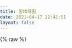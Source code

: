 ```yaml
---
title: 思维导图
date: 2021-04-17 22:41:51
layout: false
---
```

{% raw %}
<!DOCTYPE html>
<html lang="en">
<head>
  <meta charset="UTF-8">
  <title>Mind Map</title>
  <style type="text/css">
    html, body {
      margin: 0;
      padding: 0;
      width: 100%;
      height: 100%;
    }
  </style>
</head>
<body>
<div id="app" style="width: 100%;height: 100%;"></div>
<script src="https://cdn.jsdelivr.net/npm/janvas"></script>
<script src="https://cdn.jsdelivr.net/gh/jasonkayzk/blog_static@master/component/思维导图/xmind.js"></script>
 <!-- 站内通知 -->
  <script type="text/javascript" src="https://libs.baidu.com/jquery/1.11.1/jquery.min.js"></script>
  <link href='https://apps.bdimg.com/libs/bootstrap/3.3.4/css/bootstrap.css' rel='stylesheet' type='text/css'>
  <link rel="stylesheet" type="text/css" href="https://cdn.jsdelivr.net/gh/jasonkayzk/blog_static@master/component/思维导图/css/default.css">
  <link rel="stylesheet" href="https://cdn.jsdelivr.net/gh/jasonkayzk/blog_static@master/component/思维导图/css/notification.css">
  <link rel="stylesheet" href="https://cdn.jsdelivr.net/gh/jasonkayzk/blog_static@master/component/思维导图/css/index.css">
  <script src="https://cdn.jsdelivr.net/gh/jasonkayzk/blog_static@master/component/思维导图/notification.js"></script>
  <script>
    'use strict';
    (function () {
      $(function () {
        $('.position').click(function (event) {
          var el = $(event.target);
          $('.position').removeClass('selected');
          el.addClass('selected');
          position = el.attr('data-position');
        });
      });
    });
    var position = 2;
    // 关闭百毫秒数
    var closeTime = 50;
    var notifyFunc = function () {
      Notification.create(
        // Title
        "欢迎使用思维导图✒️",
        // Text
        "思维导图操作说明：<BR/><a href='https://cdn.jsdelivr.net/gh/jasonkayzk/blog_static@master/component/思维导图/Manual.jpg' target='_blank'>JMind使用手册</a>",
        // Illustration
        "https://cdn.jsdelivr.net/gh/jasonkayzk/blog_static@master/component/思维导图/images/avatar4.jpg",
        // Effect
        'fadeInRight',
        // Position 1, 2, 3, 4
        1,
        closeTime
      );
    };
    notifyFunc();
  </script>
</body>
</html>
{% endraw %}
